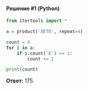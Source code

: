 #### Решение #1 (Python)
```python
from itertools import *

a = product('ЛЕТО', repeat=4)

count = 0
for i in a:
    if i.count('Е') >= 1:
        count += 1

print(count)
```
**Ответ:** 175.
